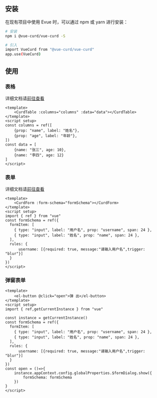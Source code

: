 ## 安装

在现有项目中使用 Evue 时，可以通过 npm 或 yarn 进行安装：


``` sh
# 安装
npm i @vue-curd/vue-curd -S

# 引入
import VueCurd from "@vue-curd/vue-curd"
app.use(VueCurd)
```

## 使用

### 表格

详细文档请<a href="/vue-curd/table/">前往查看</a>
<!-- <router-link to="/table/">前往查看</router-link> -->

``` vue
<template>
    <CurdTable :columns="columns" :data="data"></CurdTable>
</template>
<script setup>
const columns = ref([
    {prop: "name", label: "姓名"},
    {prop: "age", label: "年龄"},
])
const data = [
    {name: "张三", age: 10},
    {name: "李四", age: 12}
]
</script>
```

### 表单

详细文档请<a href="/vue-curd/form/">前往查看</a>
<!-- <router-link to="/form/">前往查看</router-link> -->

``` vue
<template>
    <CurdForm :form-schema="formSchema"></CurdForm>
</template>
<script setup>
import { ref } from "vue"
const formSchema = ref({
  formItem: [
    { type: "input", label: "用户名", prop: "username", span: 24 },
    { type: "input", label: "姓名", prop: "name", span: 24 },
  ],
  rules: {
      username: [{required: true, message:"请输入用户名",trigger: "blur"}]
  }
})
</script>
```

### 弹窗表单

``` vue
<template>
    <el-button @click="open">弹 出</el-button>
</template>
<script setup>
import { ref,getCurrentInstance } from "vue"

const instance = getCurrentInstance()
const formSchema = ref({
  formItem: [
    { type: "input", label: "用户名", prop: "username", span: 24 },
    { type: "input", label: "姓名", prop: "name", span: 24 },
  ],
  rules: {
      username: [{required: true, message:"请输入用户名",trigger: "blur"}]
  }
})
const open = ()=>{
    instance.appContext.config.globalProperties.$formDialog.show({
        formSchema: formSchema
    })
}
</script>
```